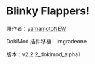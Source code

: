 # Blinky Flappers!

原作者：[yamamotoNEW](https://github.com/yamamotoNEW)

DokiMod 插件移植：imgradeone

版本：v2.2.2_dokimod_alpha1